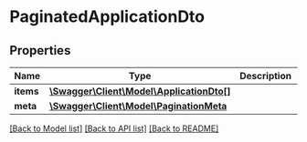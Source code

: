 # PaginatedApplicationDto

## Properties
Name | Type | Description | Notes
------------ | ------------- | ------------- | -------------
**items** | [**\Swagger\Client\Model\ApplicationDto[]**](ApplicationDto.md) |  | 
**meta** | [**\Swagger\Client\Model\PaginationMeta**](PaginationMeta.md) |  | 

[[Back to Model list]](../../README.md#documentation-for-models) [[Back to API list]](../../README.md#documentation-for-api-endpoints) [[Back to README]](../../README.md)

